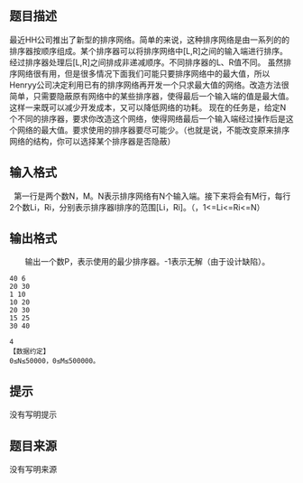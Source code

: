 


## 题目描述
最近HH公司推出了新型的排序网络。简单的来说，这种排序网络是由一系列的的排序器按顺序组成。某个排序器可以将排序网络中[L,R]之间的输入端进行排序。经过排序器处理后[L,R]之间排成非递减顺序。不同排序器的L、R值不同。
虽然排序网络很有用，但是很多情况下面我们可能只要排序网络中的最大值，所以Henryy公司决定利用已有的排序网络再开发一个只求最大值的网络。改造方法很简单，只需要隐蔽原有网络中的某些排序器，使得最后一个输入端的值是最大值。这样一来既可以减少开发成本，又可以降低网络的功耗。
现在的任务是，给定N个不同的排序器，要求你改造这个网络，使得网络最后一个输入端经过操作后是这个网络的最大值。要求使用的排序器要尽可能少。（也就是说，不能改变原来排序网络的结构，你可以选择某个排序器是否隐蔽）
## 输入格式
 
第一行是两个数N，M。N表示排序网络有N个输入端。接下来将会有M行，每行2个数Li，Ri，分别表示排序器I排序的范围[Li，Ri]。（，1<=Li<=Ri<=N）
 
## 输出格式
 
     输出一个数P，表示使用的最少排序器。-1表示无解（由于设计缺陷）。
 

```input1
40 6
20 30
1 10
10 20
20 30
15 25
30 40

```

```output1
4
【数据约定】
0≤N≤50000，0≤M≤500000。
```

## 提示
没有写明提示
## 题目来源
没有写明来源


